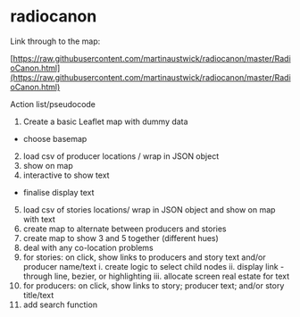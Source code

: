 # radiocanon

Link through to the map: 

[https://raw.githubusercontent.com/martinaustwick/radiocanon/master/RadioCanon.html](https://raw.githubusercontent.com/martinaustwick/radiocanon/master/RadioCanon.html)

Action list/pseudocode


1. Create a basic Leaflet map with dummy data
  * choose basemap
2. load csv of producer locations / wrap in JSON object
3. show on map
4. interactive to show text
  * finalise display text
5. load csv of stories locations/ wrap in JSON object and show on map with text
6. create map to alternate between producers and stories
7. create map to show 3 and 5 together (different hues)
8. deal with any co-location problems
9. for stories: on click, show links to producers and story text and/or producer name/text
  i. create logic to select child nodes
  ii. display link - through line, bezier, or highlighting
  iii. allocate screen real estate for text
10. for producers: on click, show links to story; producer text; and/or story title/text
11. add search function
